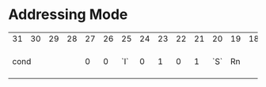 Addressing Mode
===============

<table>
	<tbody>
		<tr>
			<td>31</td><td>30</td><td>29</td><td>28</td><td>27</td><td>26</td><td>25</td><td>24</td>
			<td>23</td><td>22</td><td>21</td><td>20</td><td>19</td><td>18</td><td>17</td><td>16</td>
			<td>15</td><td>14</td><td>13</td><td>12</td><td>11</td><td>10</td><td>9</td><td>8</td>
			<td>7</td><td>6</td><td>5</td><td>4</td><td>3</td><td>2</td><td>1</td><td>0</td>
			<td>Instruction</td>
		</tr>
		<tr>
			<td colspan="4">cond</td>
			<td>0</td>
			<td>0</td>
			<td>`I`</td>
			<td>0</td>
			<td>1</td>
			<td>0</td>
			<td>1</td>
			<td>`S`</td>
			<td colspan="4">Rn</td>
			<td colspan="4">Rd</td>
			<td colspan="12">operand</td>
			<td>ADC - Add with Carry</td>
		</tr>
	</tbody>
</table>

